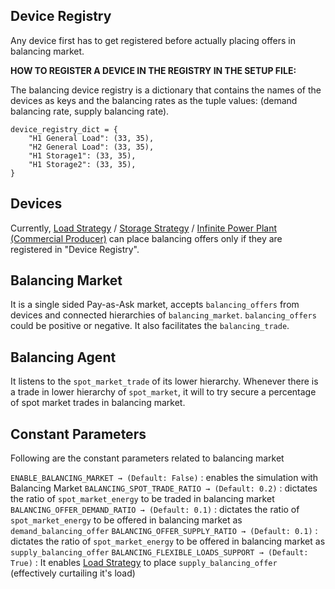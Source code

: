 ## Device Registry

Any device first has to get registered before actually placing offers in balancing market.

**HOW TO REGISTER A DEVICE IN THE REGISTRY IN THE SETUP FILE:**

The balancing device registry is a dictionary that contains the names of the devices as keys and the balancing rates as the tuple values: (demand balancing rate, supply balancing rate). 

```
device_registry_dict = {
    "H1 General Load": (33, 35),
    "H2 General Load": (33, 35),
    "H1 Storage1": (33, 35),
    "H1 Storage2": (33, 35),
}
```



## Devices

Currently, [Load Strategy](load-strategy.md) / [Storage Strategy](ess-strategy.md) / [Infinite Power Plant (Commercial Producer)](infinite-power-plant-strategy.md) can place balancing offers only if they are registered in "Device Registry".

## Balancing Market

It is a single sided Pay-as-Ask market, accepts `balancing_offers` from devices and connected hierarchies of `balancing_market`. `balancing_offers` could be positive or negative. It also facilitates the `balancing_trade`.

## Balancing Agent

It listens to the `spot_market_trade` of its lower hierarchy. Whenever there is a trade in lower hierarchy of `spot_market`, it will to try secure a percentage of spot market trades in balancing market.



## Constant Parameters

Following are the constant parameters related to balancing market

`ENABLE_BALANCING_MARKET → (Default: False)` : enables the simulation with Balancing Market
`BALANCING_SPOT_TRADE_RATIO → (Default: 0.2)` : dictates the ratio of `spot_market_energy` to be traded in balancing market
`BALANCING_OFFER_DEMAND_RATIO → (Default: 0.1)` : dictates the ratio of `spot_market_energy` to be offered in balancing market as `demand_balancing_offer`
`BALANCING_OFFER_SUPPLY_RATIO → (Default: 0.1)` : dictates the ratio of `spot_market_energy` to be offered in balancing market as `supply_balancing_offer`
`BALANCING_FLEXIBLE_LOADS_SUPPORT → (Default: True)` : It enables [Load Strategy](load-strategy.md) to place `supply_balancing_offer` (effectively curtailing it's load)